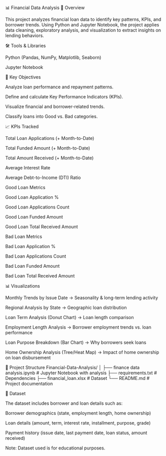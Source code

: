 📊 Financial Data Analysis
📌 Overview

This project analyzes financial loan data to identify key patterns, KPIs, and borrower trends. Using Python and Jupyter Notebook, the project applies data cleaning, exploratory analysis, and visualization to extract insights on lending behaviors.

🛠️ Tools & Libraries

Python (Pandas, NumPy, Matplotlib, Seaborn)

Jupyter Notebook

🎯 Key Objectives

Analyze loan performance and repayment patterns.

Define and calculate Key Performance Indicators (KPIs).

Visualize financial and borrower-related trends.

Classify loans into Good vs. Bad categories.

📈 KPIs Tracked

Total Loan Applications (+ Month-to-Date)

Total Funded Amount (+ Month-to-Date)

Total Amount Received (+ Month-to-Date)

Average Interest Rate

Average Debt-to-Income (DTI) Ratio

Good Loan Metrics

Good Loan Application %

Good Loan Applications Count

Good Loan Funded Amount

Good Loan Total Received Amount

Bad Loan Metrics

Bad Loan Application %

Bad Loan Applications Count

Bad Loan Funded Amount

Bad Loan Total Received Amount

📊 Visualizations

Monthly Trends by Issue Date → Seasonality & long-term lending activity

Regional Analysis by State → Geographic loan distribution

Loan Term Analysis (Donut Chart) → Loan length comparison

Employment Length Analysis → Borrower employment trends vs. loan performance

Loan Purpose Breakdown (Bar Chart) → Why borrowers seek loans

Home Ownership Analysis (Tree/Heat Map) → Impact of home ownership on loan disbursement

📂 Project Structure
Financial-Data-Analysis/
│
├── finance data analysis.ipynb  # Jupyter Notebook with analysis
├── requirements.txt             # Dependencies
├── financial_loan.xlsx          # Dataset
└── README.md                    # Project documentation

📌 Dataset

The dataset includes borrower and loan details such as:

Borrower demographics (state, employment length, home ownership)

Loan details (amount, term, interest rate, installment, purpose, grade)

Payment history (issue date, last payment date, loan status, amount received)

Note: Dataset used is for educational purposes.

